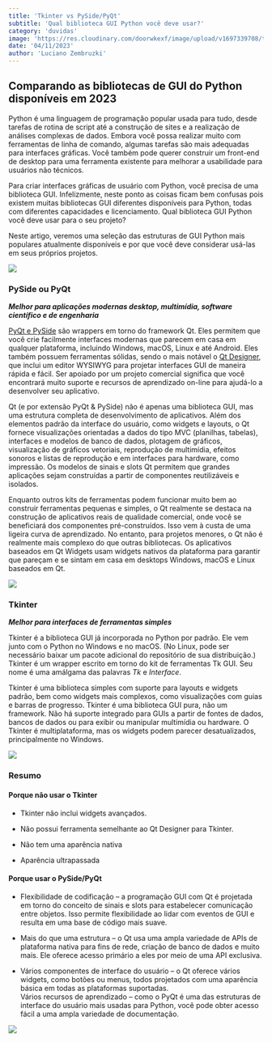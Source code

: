 ```yaml
---
title: 'Tkinter vs PySide/PyQt'
subtitle: 'Qual biblioteca GUI Python você deve usar?'
category: 'duvidas'
image: 'https://res.cloudinary.com/doorwkexf/image/upload/v1697339708/tkinter-vs-pyside_uuveiq.png'
date: '04/11/2023'
author: 'Luciano Zembruzki'
---
```


## Comparando as bibliotecas de GUI do Python disponíveis em 2023

Python é uma linguagem de programação popular usada para tudo, desde tarefas de rotina de script até a construção de sites e a realização de análises complexas de dados. Embora você possa realizar muito com ferramentas de linha de comando, algumas tarefas são mais adequadas para interfaces gráficas. Você também pode querer construir um front-end de desktop para uma ferramenta existente para melhorar a usabilidade para usuários não técnicos.

Para criar interfaces gráficas de usuário com Python, você precisa de uma biblioteca GUI. Infelizmente, neste ponto as coisas ficam bem confusas pois existem muitas bibliotecas GUI diferentes disponíveis para Python, todas com diferentes capacidades e licenciamento. Qual biblioteca GUI Python você deve usar para o seu projeto?

Neste artigo, veremos uma seleção das estruturas de GUI Python mais populares atualmente disponíveis e por que você deve considerar usá-las em seus próprios projetos.

[![](https://pythonsimplificado.com.br/wp-content/uploads/2022/03/banner-conheca-1024x576.png)](https://pythonsimplificado.com.br/curso-criando-aplicacoes-com-qtdesigner-e-pyside6/)

### PySide ou PyQt

**_Melhor para aplicações modernas desktop, multimídia, software científico e de engenharia_**

[PyQt e PySide](https://pythonsimplificado.com.br/2022/03/28/pyqt6-vs-pyside6/) são wrappers em torno do framework Qt. Eles permitem que você crie facilmente interfaces modernas que parecem em casa em qualquer plataforma, incluindo Windows, macOS, Linux e até Android. Eles também possuem ferramentas sólidas, sendo o mais notável o [Qt Designer](https://pythonsimplificado.com.br/2022/03/31/qt-designer/), que inclui um editor WYSIWYG para projetar interfaces GUI de maneira rápida e fácil. Ser apoiado por um projeto comercial significa que você encontrará muito suporte e recursos de aprendizado on-line para ajudá-lo a desenvolver seu aplicativo.

Qt (e por extensão PyQt & PySide) não é apenas uma biblioteca GUI, mas uma estrutura completa de desenvolvimento de aplicativos. Além dos elementos padrão da interface do usuário, como widgets e layouts, o Qt fornece visualizações orientadas a dados do tipo MVC (planilhas, tabelas), interfaces e modelos de banco de dados, plotagem de gráficos, visualização de gráficos vetoriais, reprodução de multimídia, efeitos sonoros e listas de reprodução e em interfaces para hardware, como impressão. Os modelos de sinais e slots Qt permitem que grandes aplicações sejam construídas a partir de componentes reutilizáveis ​​e isolados.

Enquanto outros kits de ferramentas podem funcionar muito bem ao construir ferramentas pequenas e simples, o Qt realmente se destaca na construção de aplicativos reais de qualidade comercial, onde você se beneficiará dos componentes pré-construídos. Isso vem à custa de uma ligeira curva de aprendizado. No entanto, para projetos menores, o Qt não é realmente mais complexo do que outras bibliotecas. Os aplicativos baseados em Qt Widgets usam widgets nativos da plataforma para garantir que pareçam e se sintam em casa em desktops Windows, macOS e Linux baseados em Qt.

![](https://pythonsimplificado.com.br/wp-content/uploads/2022/04/screen.png)

### Tkinter

**_Melhor para interfaces de ferramentas simples_**

Tkinter é a biblioteca GUI já incorporada no Python por padrão. Ele vem junto com o Python no Windows e no macOS. (No Linux, pode ser necessário baixar um pacote adicional do repositório de sua distribuição.) Tkinter é um wrapper escrito em torno do kit de ferramentas Tk GUI. Seu nome é uma amálgama das palavras _Tk_ e _Interface_.

Tkinter é uma biblioteca simples com suporte para layouts e widgets padrão, bem como widgets mais complexos, como visualizações com guias e barras de progresso. Tkinter é uma biblioteca GUI pura, não um framework. Não há suporte integrado para GUIs a partir de fontes de dados, bancos de dados ou para exibir ou manipular multimídia ou hardware. O Tkinter é multiplataforma, mas os widgets podem parecer desatualizados, principalmente no Windows.

![](https://pythonsimplificado.com.br/wp-content/uploads/2022/09/Python-tkinter-registration-multi.png)

### Resumo

#### Porque não usar o Tkinter

-   Tkinter não inclui widgets avançados.

-   Não possui ferramenta semelhante ao Qt Designer para Tkinter.

-   Não tem uma aparência nativa

-   Aparência ultrapassada

#### Porque usar o PySide/PyQt

-   Flexibilidade de codificação – a programação GUI com Qt é projetada em torno do conceito de sinais e slots para estabelecer comunicação entre objetos. Isso permite flexibilidade ao lidar com eventos de GUI e resulta em uma base de código mais suave.

-   Mais do que uma estrutura – o Qt usa uma ampla variedade de APIs de plataforma nativa para fins de rede, criação de banco de dados e muito mais. Ele oferece acesso primário a eles por meio de uma API exclusiva.

-   Vários componentes de interface do usuário – o Qt oferece vários widgets, como botões ou menus, todos projetados com uma aparência básica em todas as plataformas suportadas.  
     Vários recursos de aprendizado – como o PyQt é uma das estruturas de interface do usuário mais usadas para Python, você pode obter acesso fácil a uma ampla variedade de documentação.

[![](https://pythonsimplificado.com.br/wp-content/uploads/2022/03/banner-conheca-1024x576.png)](https://pythonsimplificado.com.br/curso-criando-aplicacoes-com-qtdesigner-e-pyside6/)
